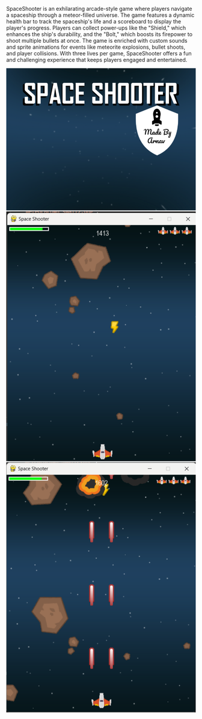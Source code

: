 
SpaceShooter is an exhilarating arcade-style game where players navigate a spaceship through a meteor-filled universe. The game features a dynamic health bar to track the spaceship's life and a scoreboard to display the player's progress. Players can collect power-ups like the "Shield," which enhances the ship's durability, and the "Bolt," which boosts its firepower to shoot multiple bullets at once. The game is enriched with custom sounds and sprite animations for events like meteorite explosions, bullet shoots, and player collisions. With three lives per game, SpaceShooter offers a fun and challenging experience that keeps players engaged and entertained.

![Home Screen](https://github.com/arnavkshah15/spaceshooter/blob/main/assets/main.png)
![SpaceShooter](https://github.com/arnavkshah15/spaceshooter/blob/main/assets/image_1.png)
![Rocks falling](https://github.com/arnavkshah15/spaceshooter/blob/main/assets/image_2.png)